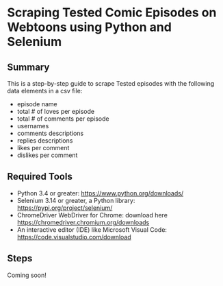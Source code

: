 # Scraping Tested Comic Episodes on Webtoons using Python and Selenium

## Summary
This is a step-by-step guide to scrape Tested episodes with the following data elements in a csv file:
* episode name
* total # of loves per episode
* total # of comments per episode
* usernames
* comments descriptions
* replies descriptions
* likes per comment
* dislikes per comment

## Required Tools
* Python 3.4 or greater: https://www.python.org/downloads/
* Selenium 3.14 or greater, a Python library: https://pypi.org/project/selenium/
* ChromeDriver WebDriver for Chrome: download here https://chromedriver.chromium.org/downloads
* An interactive editor (IDE) like Microsoft Visual Code: https://code.visualstudio.com/download

## Steps
Coming soon!

